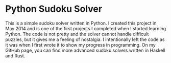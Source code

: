 # Python Sudoku Solver

This is a simple sudoku solver written in Python. I created this project in May 2014 and is one of the first projects I
completed when I started learning Python. The code is not pretty and the solver cannot handle difficult puzzles, but it
gives me a feeling of nostalgia. I intentionally left the code as it was when I first wrote it to show my progress in
programming. On my GitHub page, you can find more advanced sudoku solvers written in Haskell and Rust.
